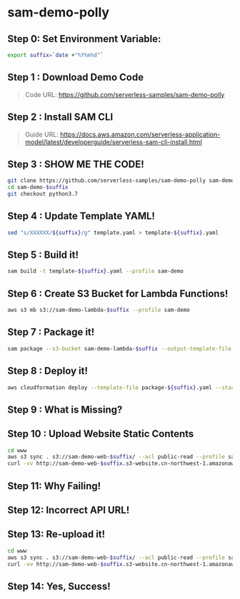 # sam-demo-polly

## Step 0: Set Environment Variable:

```sh
export suffix=`date +"%Y%m%d"`
```

## Step 1 : Download Demo Code

> Code URL: https://github.com/serverless-samples/sam-demo-polly

## Step 2 : Install SAM CLI

> Guide URL: https://docs.aws.amazon.com/serverless-application-model/latest/developerguide/serverless-sam-cli-install.html

## Step 3 : SHOW ME THE CODE!

```sh
git clone https://github.com/serverless-samples/sam-demo-polly sam-demo-$suffix
cd sam-demo-$suffix
git checkout python3.7
```

## Step 4 : Update Template YAML!

```sh
sed "s/XXXXXX/${suffix}/g" template.yaml > template-${suffix}.yaml
```

## Step 5 : Build it!

```sh
sam build -t template-${suffix}.yaml --profile sam-demo 
```

## Step 6 : Create S3 Bucket for Lambda Functions!

```sh
aws s3 mb s3://sam-demo-lambda-$suffix --profile sam-demo
```

## Step 7 : Package it!

```sh
sam package --s3-bucket sam-demo-lambda-$suffix --output-template-file package-${suffix}.yaml --profile sam-demo
```

## Step 8 : Deploy it!
```sh
aws cloudformation deploy --template-file package-${suffix}.yaml --stack-name sam-demo-$suffix --capabilities CAPABILITY_NAMED_IAM --profile sam-demo 
```

## Step 9 : What is Missing?


## Step 10 : Upload Website Static Contents 
```sh
cd www
aws s3 sync . s3://sam-demo-web-$suffix/ --acl public-read --profile sam-demo
curl -vv http://sam-demo-web-$suffix.s3-website.cn-northwest-1.amazonaws.com.cn/
```

## Step 11: Why Failing!

## Step 12: Incorrect API URL!

## Step 13: Re-upload it! 
```sh
cd www
aws s3 sync . s3://sam-demo-web-$suffix/ --acl public-read --profile sam-demo
curl -vv http://sam-demo-web-$suffix.s3-website.cn-northwest-1.amazonaws.com.cn/
```

## Step 14: Yes, Success!
